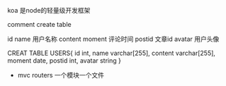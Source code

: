 koa 是node的轻量级开发框架

comment create table

id 
name 用户名称
content 
moment 评论时间 
postid 文章id 
avatar 用户头像

CREAT TABLE USERS{
    id int,
    name varchar[255],
    content varchar[255],
    moment date,
    postid int,
    avatar string
}

- mvc 
  routers 一个模块一个文件 